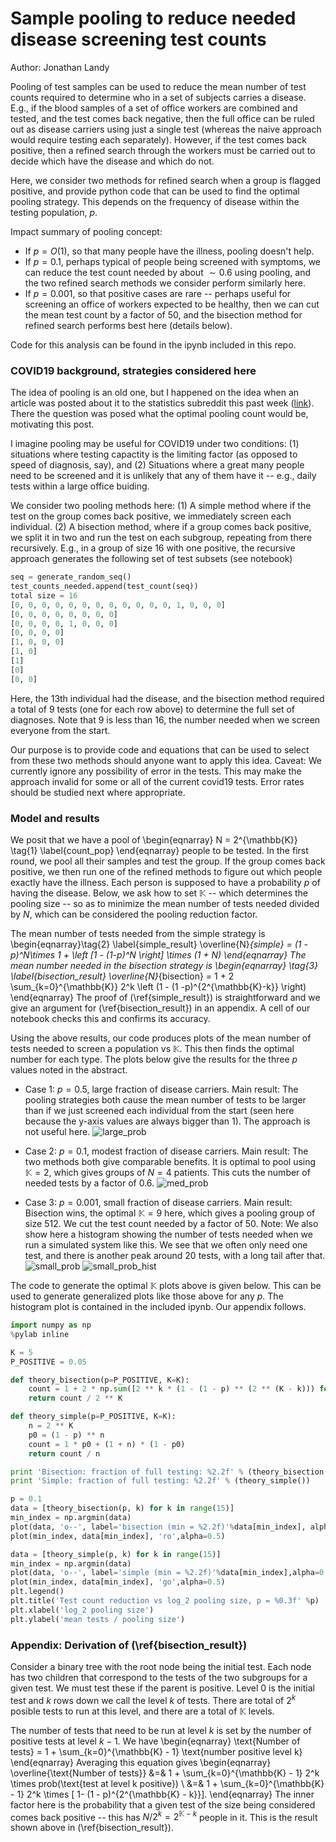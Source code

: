 # Sample pooling to reduce needed disease screening test counts
Author: Jonathan Landy

Pooling of test samples can be used to reduce the mean number of test counts
required to determine who in a set of subjects carries a disease. E.g., if the
blood samples of a set of office workers are combined and tested, and the test
comes back negative, then the full office can be ruled out as disease carriers
using just a single test (whereas the naive approach would require testing each
separately).  However, if the test comes back positive, then a refined search
through the workers must be carried out to decide which have the disease and
which do not.

Here, we consider two methods for refined search when a group is flagged
positive, and provide python code that can be used to find the optimal pooling
strategy.  This depends on the frequency of disease within the testing
population, $p$.

Impact summary of pooling concept: 

 - If $p = O(1)$, so that many people have the illness, pooling doesn't help. 
 - If $p = 0.1$, perhaps typical of people being screened with symptoms, we can
   reduce the test count needed by about $\sim 0.6$ using pooling, and the two refined
search methods we consider perform similarly here.
 - If $p = 0.001$, so that positive cases are rare -- perhaps useful for
   screening an office of workers expected to be healthy, then we can cut the
mean test count by a factor of $50$, and the bisection method for refined search performs best here (details below).

Code for this analysis can be found in the ipynb included in this repo.

### **COVID19 background, strategies considered here**
The idea of pooling is an old one, but I happened on the idea when an article
was posted about it to the statistics subreddit this past week (<a
href="https://www.reddit.com/r/statistics/comments/fl3dlw/q_if_you_could_test_batches_of_64_samples_for/">link</a>).
There the question was posed what the optimal pooling count would be,
motivating this post.

I imagine pooling may be useful for COVID19 under two conditions:  (1)
situations where testing capactity is the limiting factor (as opposed to speed
of diagnosis, say), and (2) Situations where a great many people need to be
screened and it is unlikely that any of them have it -- e.g., daily tests
within a large office buiding.

We consider two pooling methods here:  (1) A simple method where if the test
on the group comes back positive, we immediately screen each individual.  (2) A
bisection method, where if a group comes back positive, we split it in two and
run the test on each subgroup, repeating from there recursively.  E.g., in a
group of size 16 with one positive, the recursive approach generates the following
set of test subsets (see notebook)
```python
seq = generate_random_seq()
test_counts_needed.append(test_count(seq))
total size = 16
[0, 0, 0, 0, 0, 0, 0, 0, 0, 0, 0, 0, 1, 0, 0, 0]
[0, 0, 0, 0, 0, 0, 0, 0]
[0, 0, 0, 0, 1, 0, 0, 0]
[0, 0, 0, 0]
[1, 0, 0, 0]
[1, 0]
[1]
[0]
[0, 0]
``` 
Here, the 13th individual had the disease, and the bisection method required a
total of 9 tests (one for each row above) to determine the full set of diagnoses.  Note that
9 is less than 16, the number needed when we screen everyone from the start.

Our purpose is to provide code and equations that can be used to select from these two
methods should anyone want to apply this idea.  Caveat:  We currently ignore
any possibility of error in the tests.  This may make the approach invalid for
some or all of the current covid19 tests.  Error rates should be studied next
where appropriate.

### **Model and results**

We posit that we have a pool of
\begin{eqnarray}
N = 2^{\mathbb{K}} \tag{1} \label{count_pop}
\end{eqnarray} 
people to be tested.  In the first round, we pool all their samples and test the
group.  If the group comes back positive, we then run one of the refined methods to
figure out which people exactly have the illness.  Each person is supposed to have a probability $p$ of having the disease.
Below, we ask how to set $\mathbb{K}$ -- which determines the pooling size --
so as to minimize the mean number of tests needed divided by $N$, which can be
considered the pooling reduction factor.

The mean number of tests needed from the simple strategy is
\begin{eqnarray}\tag{2} \label{simple_result}
\overline{N}_{simple} = (1 - p)^N\times 1 + \left [1 - (1-p)^N \right] \times (1 + N)
\end{eqnarray}
The mean number needed in the bisection strategy is
\begin{eqnarray} \tag{3} \label{bisection_result}
\overline{N}_{bisection} = 1 +  2 \sum_{k=0}^{\mathbb{K}} 2^k \left (1 - (1 -p)^{2^{\mathbb{K}-k}} \right)
\end{eqnarray}
The proof of (\ref{simple_result}) is straightforward and we give an argument for
(\ref{bisection_result}) in an appendix. A cell of our notebook checks this
and confirms its accuracy.

Using the above results, our code produces plots of the mean number of tests
needed to screen a population vs $\mathbb{K}$.  This then finds the optimal
number for each type.  The plots below give the results for the three $p$ values
noted in the abstract.

- Case 1: $p = 0.5$, large fraction of disease carriers.  Main result: The
pooling strategies both cause the mean number of tests to be larger than if
we just screened each individual from the start (seen here because the y-axis
values are always bigger than 1).  The approach is not useful here.
![large_prob](./docs/pooling_05.png)

- Case 2: $p = 0.1$, modest fraction of disease carriers.  Main result: The two
methods both give comparable benefits.  It is optimal to pool using
$\mathbb{K}=2$, which gives groups of $N = 4$ patients. This cuts the number of
needed tests by a factor of $0.6$.
![med_prob](./docs/pooling_01.png)

- Case 3: $p = 0.001$, small fraction of disease carriers.  Main result:
Bisection wins, the optimal $\mathbb{K} = 9$ here, which gives a pooling
group of size $512$.  We cut the test count needed by a factor of $50$.  Note:
We also show here a histogram showing the number of tests needed when we run a
simulated system like this.  We see that we often only need one test, and there
is another peak around $20$ tests, with a long tail after that. 
![small_prob](./docs/pooling_0001.png)
![small_prob_hist](./docs/pooling_hist.png)


The code to generate the optimal $\mathbb{K}$ plots above is given below.  This
can be used to generate generalized plots like those above for any $p$. The
histogram plot is contained in the included ipynb.  Our appendix follows.

```python
import numpy as np
%pylab inline

K = 5
P_POSITIVE = 0.05

def theory_bisection(p=P_POSITIVE, K=K):
    count = 1 + 2 * np.sum([2 ** k * (1 - (1 - p) ** (2 ** (K - k))) for k in range(K)] )
    return count / 2 ** K

def theory_simple(p=P_POSITIVE, K=K):
    n = 2 ** K
    p0 = (1 - p) ** n
    count = 1 * p0 + (1 + n) * (1 - p0)
    return count / n

print 'Bisection: fraction of full testing: %2.2f' % (theory_bisection())
print 'Simple: fraction of full testing: %2.2f' % (theory_simple())

p = 0.1
data = [theory_bisection(p, k) for k in range(15)]
min_index = np.argmin(data)
plot(data, 'o--', label='bisection (min = %2.2f)'%data[min_index], alpha=0.5)
plot(min_index, data[min_index], 'ro',alpha=0.5)

data = [theory_simple(p, k) for k in range(15)]
min_index = np.argmin(data)
plot(data, 'o--', label='simple (min = %2.2f)'%data[min_index],alpha=0.5)
plot(min_index, data[min_index], 'go',alpha=0.5)
plt.legend()
plt.title('Test count reduction vs log_2 pooling size, p = %0.3f' %p)
plt.xlabel('log_2 pooling size')
plt.ylabel('mean tests / pooling size')
```


### **Appendix: Derivation of (\ref{bisection_result})**
Consider a binary tree with the root node being the initial test. Each node
has two children that correspond to the tests of the two subgroups for a given
test.  We must test these if the parent is positive.  Level $0$ is the initial
test and $k$ rows down we call the level $k$ of tests.  There are total of $2^k$
posible tests to run at this level, and there are a total of $\mathbb{K}$ levels.

The number of tests that need to be run at level $k$ is set by the number of
positive tests at level $k-1$.  We have
\begin{eqnarray}
\text{Number of tests} = 1 + \sum_{k=0}^{\mathbb{K} - 1} \text{number positive level k}
\end{eqnarray}
Averaging this equation gives
\begin{eqnarray}
\overline{\text{Number of tests}} &=& 1 + \sum_{k=0}^{\mathbb{K} - 1} 2^k \times prob(\text{test at level k positive}) \\
&=& 1 +  \sum_{k=0}^{\mathbb{K} - 1} 2^k \times [ 1- (1 - p)^{2^{\mathbb{K} - k}}]. 
\end{eqnarray}
The inner factor here is the probability that a given test of the size being
considered comes back positive -- this has $N / 2^k = 2^{\mathbb{K} - k}$ people
in it.  This is the result shown above in (\ref{bisection_result}).

